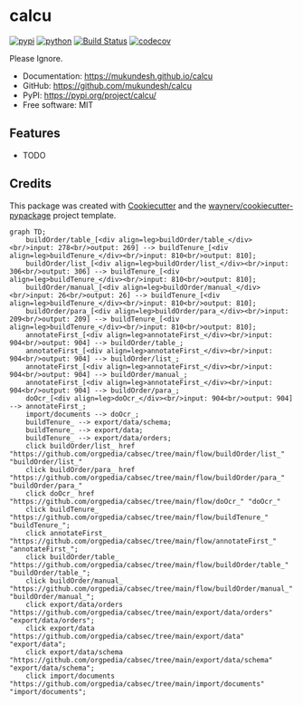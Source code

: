 # calcu


[![pypi](https://img.shields.io/pypi/v/calcu.svg)](https://pypi.org/project/calcu/)
[![python](https://img.shields.io/pypi/pyversions/calcu.svg)](https://pypi.org/project/calcu/)
[![Build Status](https://github.com/mukundesh/calcu/actions/workflows/dev.yml/badge.svg)](https://github.com/mukundesh/calcu/actions/workflows/dev.yml)
[![codecov](https://codecov.io/gh/mukundesh/calcu/branch/main/graphs/badge.svg)](https://codecov.io/github/mukundesh/calcu)



Please Ignore.


* Documentation: <https://mukundesh.github.io/calcu>
* GitHub: <https://github.com/mukundesh/calcu>
* PyPI: <https://pypi.org/project/calcu/>
* Free software: MIT


## Features

* TODO

## Credits

This package was created with [Cookiecutter](https://github.com/audreyr/cookiecutter) and the [waynerv/cookiecutter-pypackage](https://github.com/waynerv/cookiecutter-pypackage) project template.






```mermaid
graph TD;
	buildOrder/table_[<div align=leg>buildOrder/table_</div><br/>input: 278<br/>output: 269] --> buildTenure_[<div align=leg>buildTenure_</div><br/>input: 810<br/>output: 810];
	buildOrder/list_[<div align=leg>buildOrder/list_</div><br/>input: 306<br/>output: 306] --> buildTenure_[<div align=leg>buildTenure_</div><br/>input: 810<br/>output: 810];
	buildOrder/manual_[<div align=leg>buildOrder/manual_</div><br/>input: 26<br/>output: 26] --> buildTenure_[<div align=leg>buildTenure_</div><br/>input: 810<br/>output: 810];
	buildOrder/para_[<div align=leg>buildOrder/para_</div><br/>input: 209<br/>output: 209] --> buildTenure_[<div align=leg>buildTenure_</div><br/>input: 810<br/>output: 810];
	annotateFirst_[<div align=leg>annotateFirst_</div><br/>input: 904<br/>output: 904] --> buildOrder/table_;
	annotateFirst_[<div align=leg>annotateFirst_</div><br/>input: 904<br/>output: 904] --> buildOrder/list_;
	annotateFirst_[<div align=leg>annotateFirst_</div><br/>input: 904<br/>output: 904] --> buildOrder/manual_;
	annotateFirst_[<div align=leg>annotateFirst_</div><br/>input: 904<br/>output: 904] --> buildOrder/para_;
	doOcr_[<div align=leg>doOcr_</div><br/>input: 904<br/>output: 904] --> annotateFirst_;
	import/documents --> doOcr_;
	buildTenure_ --> export/data/schema;
	buildTenure_ --> export/data;
	buildTenure_ --> export/data/orders;
	click buildOrder/list_ href "https://github.com/orgpedia/cabsec/tree/main/flow/buildOrder/list_" "buildOrder/list_"
	click buildOrder/para_ href "https://github.com/orgpedia/cabsec/tree/main/flow/buildOrder/para_" "buildOrder/para_"
	click doOcr_ href "https://github.com/orgpedia/cabsec/tree/main/flow/doOcr_" "doOcr_"
	click buildTenure_ "https://github.com/orgpedia/cabsec/tree/main/flow/buildTenure_" "buildTenure_";
	click annotateFirst_ "https://github.com/orgpedia/cabsec/tree/main/flow/annotateFirst_" "annotateFirst_";
	click buildOrder/table_ "https://github.com/orgpedia/cabsec/tree/main/flow/buildOrder/table_" "buildOrder/table_";
	click buildOrder/manual_ "https://github.com/orgpedia/cabsec/tree/main/flow/buildOrder/manual_" "buildOrder/manual_";
	click export/data/orders "https://github.com/orgpedia/cabsec/tree/main/export/data/orders" "export/data/orders";
	click export/data "https://github.com/orgpedia/cabsec/tree/main/export/data" "export/data";
	click export/data/schema "https://github.com/orgpedia/cabsec/tree/main/export/data/schema" "export/data/schema";
	click import/documents "https://github.com/orgpedia/cabsec/tree/main/import/documents" "import/documents";
```
